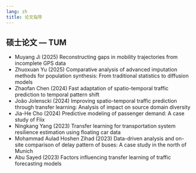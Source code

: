 ```yaml
---
lang: zh
title: 论文指导
---
```


## 硕士论文 — TUM

- Muyang Ji (2025) Reconstructing gaps in mobility trajectories from incomplete GPS data
- Zhuoxuan Yu (2025) Comparative analysis of advanced imputation methods for population synthesis: From traditional statistics to diffusion models
- Zhaofan Chen (2024) Fast adaptation of spatio-temporal traffic prediction to temporal pattern shift
- João Jolenscki (2024) Improving spatio-temporal traffic prediction through transfer learning: Analysis of impact on source domain diversity
- Jia-He Cho (2024) Predictive modeling of passenger demand: A case study of Flix
- Ningkang Yang (2023) Transfer learning for transportation system resilience estimation using floating car data
- Mohammad Aulad Hoshen Zihad (2023) Data-driven analysis and on-site comparison of delay pattern of buses: A case study in the north of Munich
- Abu Sayed (2023) Factors influencing transfer learning of traffic forecasting models